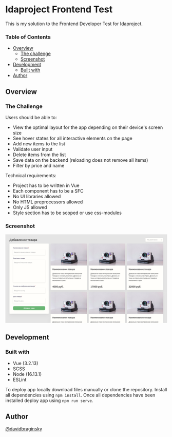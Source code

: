 # Idaproject Frontend Test

This is my solution to the Frontend Developer Test for Idaproject.

### Table of Contents

- [Overview](#overview)
  - [The challenge](#the-challenge)
  - [Screenshot](#screenshot)
  <!-- - [Links](#links) -->
- [Development](#development)
  - [Built with](#built-with)
- [Author](#author)

## Overview

### The Challenge

Users should be able to:

- View the optimal layout for the app depending on their device's screen size
- See hover states for all interactive elements on the page
- Add new items to the list
- Validate user input
- Delete items from the list
- Save data on the backend (reloading does not remove all items)
- Filter by price and name


Technical requirements: 

- Project has to be written in Vue
- Each component has to be a SFC
- No UI libraries allowed
- No HTML preprocessors allowed
- Only JS allowed
- Style section has to be scoped or use css-modules


### Screenshot

![Screenshot of app](./src/assets/screenshot/screenshot.png)

<!-- ### Links

[Live Website]() -->

## Development

### Built with

- Vue (3.2.13)
- SCSS
- Node (16.13.1)
- ESLint

To deploy app locally download files manually or clone the repository. Install all dependencies using `npm install`. Once all dependencies have been installed deploy app using `npm run serve`. 

## Author

[@davidbraginsky](https://github.com/davidbraginsky)
